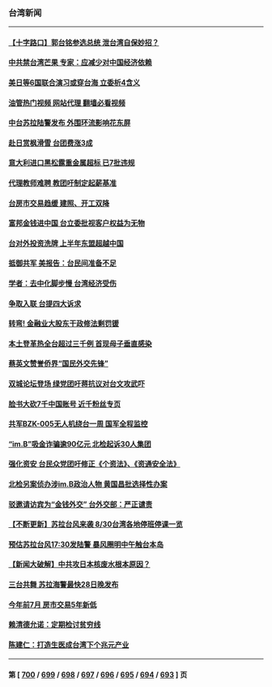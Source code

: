 ### 台湾新闻
---
#### [【十字路口】郭台铭参选总统 泄台湾自保妙招？](../../pages/ncid1349361/n14063380.md?08301245) 
#### [中共禁台湾芒果 专家：应减少对中国经济依赖](../../pages/ncid1349361/n14062746.md?08301245) 
#### [美日等6国联合演习或穿台海 立委析4含义](../../pages/ncid1349361/n14063370.md?08301245) 
#### [油管热门视频 网站代理 翻墙必看视频](http://138.2.39.72:81/youtube.html?epic-marker?08301245)
#### [中台苏拉陆警发布 外围环流影响花东屏](../../pages/ncid1349361/n14063373.md?08301245) 
#### [赴日赏枫滑雪 台团费涨3成](../../pages/ncid1349361/n14063378.md?08301245) 
#### [意大利进口黑松露重金属超标 已7批违规](../../pages/ncid1349361/n14063377.md?08301245) 
#### [代理教师难聘 教团吁制定起薪基准](../../pages/ncid1349361/n14063375.md?08301245) 
#### [台房市交易趋缓 建照、开工双降](../../pages/ncid1349361/n14063374.md?08301245) 
#### [富邦金钱进中国 台立委批视客户权益为无物](../../pages/ncid1349361/n14063322.md?08301245) 
#### [台对外投资洗牌 上半年东盟超越中国](../../pages/ncid1349361/n14063321.md?08301245) 
#### [抵御共军 美报告：台民间准备不足](../../pages/ncid1349361/n14063308.md?08301245) 
#### [学者：去中化脚步慢 台湾经济受伤](../../pages/ncid1349361/n14063301.md?08301245) 
#### [争取入联 台提四大诉求](../../pages/ncid1349361/n14063298.md?08301245) 
#### [转弯! 金融业大股东干政修法剩罚锾](../../pages/ncid1349361/n14063300.md?08301245) 
#### [本土登革热全台超过三千例 首现母子垂直感染](../../pages/ncid1349361/n14063304.md?08301245) 
#### [蔡英文赞誉侨界“国民外交先锋”](../../pages/ncid1349361/n14063291.md?08301245) 
#### [双城论坛登场 绿党团吁蒋抗议对台文攻武吓](../../pages/ncid1349361/n14063292.md?08301245) 
#### [脸书大砍7千中国账号 近千粉丝专页](../../pages/ncid1349361/n14063290.md?08301245) 
#### [共军BZK-005无人机绕台一周 国军全程监控](../../pages/ncid1349361/n14063289.md?08301245) 
#### [“im.B”吸金诈骗逾90亿元 北检起诉30人集团](../../pages/ncid1349361/n14063258.md?08301245) 
#### [强化资安 台民众党团吁修正《个资法》、《资通安全法》](../../pages/ncid1349361/n14063286.md?08301245) 
#### [北检另案侦办涉im.B政治人物 黄国昌批选择性办案](../../pages/ncid1349361/n14063266.md?08301245) 
#### [驳邀请访宾为“金钱外交” 台外交部：严正谴责](../../pages/ncid1349361/n14063193.md?08301245) 
#### [【不断更新】苏拉台风来袭 8/30台湾各地停班停课一览](../../pages/ncid1349361/n14063241.md?08301245) 
#### [预估苏拉台风17:30发陆警 暴风圈明中午触台本岛](../../pages/ncid1349361/n14063128.md?08301245) 
#### [【新闻大破解】中共攻日本核废水根本原因？](../../pages/ncid1349361/n14062823.md?08301245) 
#### [三台共舞 苏拉海警最快28日晚发布](../../pages/ncid1349361/n14062755.md?08301245) 
#### [今年前7月 房市交易5年新低](../../pages/ncid1349361/n14062721.md?08301245) 
#### [赖清德允诺：定期检讨贫穷线](../../pages/ncid1349361/n14062723.md?08301245) 
#### [陈建仁：打造生医成台湾下个兆元产业](../../pages/ncid1349361/n14062754.md?08301245) 

---
#### 第 [ [700](./700.md?08301245) / [699](./699.md?08301245) / [698](./698.md?08301245) / [697](./697.md?08301245) / [696](./696.md?08301245) / [695](./695.md?08301245) / [694](./694.md?08301245) / [693](./693.md?08301245) ] 页
